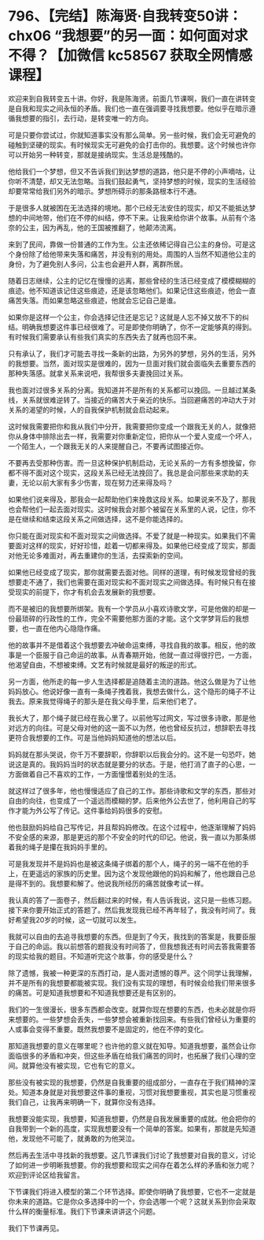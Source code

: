 # 796、【完结】陈海贤·自我转变50讲：chx06 “我想要”的另一面：如何面对求不得？【加微信 kc58567 获取全网情感课程】

欢迎来到自我转变五十讲。你好，我是陈海贤。前面几节课啊，我们一直在讲转变是自我和现实之间永恒的矛盾。我们也一直在强调要寻找我想要。他似乎在暗示遵循我想要的指引，去行动，是转变唯一的方向。

可是只要你尝试过，你就知道事实没有那么简单。另一些时候，我们会无可避免的碰触到坚硬的现实。有时候现实无可避免的会打击你的。我想要。这个时候也许你可以开始另一种转变，那就是接纳现实。生活总是残酷的。

他给我们一个梦想，但又不告诉我们到达梦想的道路，他只是不停的小声嘀咕，让你听不清楚，却又无法忽略。当我们鼓起勇气，坚持梦想的时候，现实的生活经验却要常常给我们另外的暗示。梦想所碍示的那条路根本行不通。

于是很多人就被困在无法选择的境地。那个已经无法安住的现实，却又不能抵达梦想的中间地带，他们在不停的纠结，停不下来。让我来给你讲个故事。从前有个洛奈的公主，因为再乱，他的王国被推翻了，他颠沛流离。

来到了民间，靠做一份普通的工作为生。公主还依稀记得自己公主的身份。可是这个身份除了给他带来失落和痛苦，并没有别的用处。周围的人当然不知道他公主的身份，为了避免别人多问，公主也会避开人群，离群所居。

随着日志继续，公主的记忆在慢慢的远离，那些曾经的生活已经变成了模模糊糊的痕迹。他不知道该记住这些痕迹，还是该忽略他们。如果记住这些痕迹，他会一直痛苦失落。而如果忽略这些痕迹，他就会忘记自己是谁。

如果你是这样一个公主，你会选择记住还是忘记？这就是人忘不掉又放不下的纠结。明确我想要这件事已经很难了。可是即使你明确了，你不一定能够真的得到。有时候我们需要承认有些我们真实的东西失去了就再也回不来。

只有承认了，我们才可能去寻找一条新的出路，为另外的梦想，另外的生活，另外的我想要。当然，面对现实是很难的，因为一旦面对我们就会面临失去重要东西的那种失落感。就拿关系来说吧，我帮很多夫妻挽回过关系。

我也面对过很多关系的分离。我知道并不是所有的关系都可以挽回。一旦越过某条线，关系就很难逆转了。当接近的痛苦大于亲近的快乐。当回避痛苦的冲动大于对关系的渴望的时候，人的自我保护机制就会启动起来。

这时候我需要把你和我从我们中分开，我需要把你变成一个跟我无关的人，就像把你从身体中排除出去一样，我需要对你重新定位，把你从一个爱人变成一个坏人，一个陌生人，一个跟我无关的人来提醒自己，不要再试图接近你。

不要再去受那种伤害。而一旦这种保护机制启动，无论关系的一方有多想挽留，你都不得不面对这个现实，这段关系已经无法挽回了。我总是会问那些来求助的夫妻，无论以前大家有多少伤害，现在努力还来得及吗？

如果他们说来得及，那我会一起帮助他们来挽救这段关系。如果说来不及了，那我也会帮他们一起去面对现实。这时候我会对那个被留在关系里的人说，记住，你不是在继续和结束这段关系之间做选择，这不是你能选择的。

你只能在面对现实和不面对现实之间做选择。不爱了就是一种现实。如果我们不需要面对这样的现实，好好珍惜，趁着一切都来得及。如果他已经变成了现实，那面对他无论多难面对，再去重建你的生活，去探索新的空间。

如果他已经变成了现实，那你就需要去面对他。同样的道理，有时候发现曾经的我想要走不通了，我们也需要在面对现实和不面对现实之间做选择。有时候只有在接受现实的前提下，你才有机会去发展新的我想要。

而不是被旧的我想要所绑架。我有一个学员从小喜欢诗歌文学，可是他做的却是一份最琐碎的行政性的工作，完全不需要他那方面的才能。这个文学梦背后的我想要，也一直在他内心隐隐作痛。

他的故事并不是借着这个我想要去冲破命运束缚，寻找自我的故事。相反，他的故事是一个臣服于自己命运的故事。从青春期开始，他就一直过得很拧巴，一方面，他渴望自由，不想被束缚。文艺有时候就是最好的叛逆的形式。

另一方面，他所走的每一步人生选择都是追随着主流的道路。他这么做是为了让他妈妈放心。他说好像一直有一条绳子拽着我，我想去做什么，这个隐形的绳子不让我去。原来我觉得绳子的那头是在我父母手里，后来他们老了。

我长大了，那个绳子就已经在我心里了。以前他写过网文，写过很多诗歌，那是他对远方的向往。可是父母对他的这一面不以为然，他也曾经反抗过，想辞职去寻找更符合我想要的工作。可是当他妈妈知道他的想法以后。

妈妈就在那头哭说，你千万不要辞职，你辞职以后我会分的。这不是一句恐吓，她说这是真的。我妈妈当时的状态就是要分的状态。于是，他打消了直子的心思，一方面做着自己不喜欢的工作，一方面憧憬着别处的生活。

就这样过了很多年，他也慢慢适应了自己的工作。那些诗歌和文学的东西，那些对自由的向往，也变成了一个遥远而模糊的梦。后来他外公去世了，他利用自己的写作才能为外公写了传记。这件事给妈妈很多的安慰。

他也鼓励妈妈给自己写传记，并且帮妈妈修改。在这个过程中，他逐渐理解了妈妈不安全感的来源，那是更远的那个不安全的时代的印记。他说，我一直以为那条绑着我的绳子是攥在我妈妈手里的。

可是我发现并不是妈妈也是被这条绳子绑着的那个人，绳子的另一端不在他的手上，在更遥远的家族的历史里。因为这个发现他跟他的妈妈和解了，他也跟自己总是得不到的。我想要和解了。他说我所经历的痛苦就像考试一样。

我认真的答了一面卷子，然后翻过来的时候，有人告诉我说，这只是一些练习题。接下来你要开始正式的答题了。然后我发现我已经不再年轻了，我没有时间了。我好希望我20岁的时候，这一切就可以发生。

我就可以自由的去追寻我想要的东西。但是到了今天，我找到的答案是，我要臣服于自己的命运。我以前想答的题我没有时间答了，但我想我还有时间去答我需要答的现实给我的题目。不知道听完这个故事，你的感受是什么？

除了遗憾，我被一种更深的东西打动，是人面对遗憾的尊严。这个同学让我理解，并不是所有的我想要都能被实现。我们没有实现的理想，有时候会给我们带来很多的痛苦。可是知道我想要和不知道我想要还是有区别的。

我们的一生很漫长，很多东西都会改变。就算你现在想要的东西，也未必就是你将来想要的。一些梦想会丢失，一些梦想会被重新找回来。有些我们曾经认为重要的人或事会变得不重要。既然我想要不是固定的，他在不停的变化。

那知道我想要的意义在哪里呢？也许他的意义就在知导。知道我想要，虽然会让你面临很多的矛盾和冲突，但这些矛盾在给我们痛苦的同时，也拓展了我们心理的空间。就算他没有被实现，它也有它的意义。

那些没有被实现的我想要，仍然是自我重要的组成部分，一直存在于我们精神的深处。知道本身就是对我想要这件事的重视，习惯对我想要重视，其实也是习惯重视我们自己，让我再来明确一下，就算你没有选择。

我想要没能实现，我想要，知道我想要，仍然是自我发展重要的成就。他会把你的自我带到一个新的高度，实现我想要没有一个简单的答案。如果有，那就是先知道他，发现他不可能了，就勇敢的为他哭泣。

然后再去生活中寻找新的我想要。这几节课我们讨论了我想要对自我的意义，讨论了如何进一步明晰我想要。你的我想要和现实之间存在着怎么样的矛盾和张力呢？欢迎到评论区给我留言。

下节课我们将进入模型的第二个环节选择。即使你明确了我想要，它也不一定就是你未来的道路。它是你众多选择中的一个，你会选哪一个呢？这就关系到你会采取什么样的衡量标准。我们下节课来讲讲这个问题。

我们下节课再见。